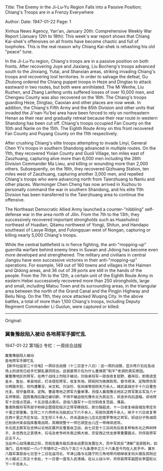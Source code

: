 Title: The Enemy in the Ji-Lu-Yu Region Falls into a Passive Position; Chiang's Troops are in a Frenzy Everywhere

Author: 
Date: 1947-01-22
Page: 1

Xinhua News Agency, Yan'an, January 20th: Comprehensive Weekly War Report (January 12th to 18th): This week's war report shows that Chiang Kai-shek's offensives on all fronts have become chaotic and full of loopholes. This is the real reason why Chiang Kai-shek is rehashing his old "peace" tune.

In the Ji-Lu-Yu region, Chiang's troops are in a passive position on both fronts. After recovering Juye and Jiaxiang, Liu Bocheng's troops advanced south to the Jinxiang, Yutai, and Shanxian areas, striking invading Chiang's troops and recovering lost territories. In order to salvage the defeat, Gu Zhutong ordered the Chiang puppet troops in Heze and Dingtao to attack eastward in two routes, but both were annihilated. The Mi Wenhe, Liu Ruzhen, and Zhang Lanfeng units suffered losses of over 10,000 men, and Chengwu County was also recovered on the 16th. The Chiang's troops guarding Heze, Dingtao, Caoxian and other places are now weak. In addition, the Chiang's Fifth Army and the 85th Division and other units that invaded the Ji'nan-Yu'bei area have been forced to rely on northeastern Henan as their rear and gradually retreat because their rear route in western Shandong has been cut off. Chiang's troops occupied Fan County on the 10th and Nanle on the 15th. The Eighth Route Army on this front recovered Fan County and Puyang County on the 11th respectively.

After crushing Chiang's elite troops attempting to invade Linyi, General Chen Yi's troops in southern Shandong advanced in multiple routes. On the 11th, they recovered Yixian County and Guoli Village, ten miles east of Zaozhuang, capturing alive more than 6,000 men including the 26th Division Commander Ma Liwu, and killing or wounding more than 2,000 others. Subsequently, on the 16th, they recovered Qizhuang Station, ten miles west of Zaozhuang, capturing another 3,000 men, and repelled Chiang's troops who were advancing north from Taierzhuang to Nanlu and other places. Warmonger Chen Cheng has now arrived in Xuzhou to personally command the war in southern Shandong, and his elite 11th Division has been transferred to the Taierzhuang area to continue the offensive.

The Northeast Democratic Allied Army launched a counter-"nibbling" self-defense war in the area north of Jilin. From the 7th to the 13th, they successively recovered important strongholds such as Huashulinzi northeast of Huadian, Qitamu northwest of Yongji, Shitun, and Handapo southeast of Laoye Ridge, and Fulongquan west of Nongan, capturing or killing nearly 5,000 Chiang's troops.

While the central battlefield is in fierce fighting, the anti-"mopping-up" guerrilla warfare behind enemy lines in Suwan and Jidong has become even more developed and strengthened. The military and civilians in central Jiangsu have won successive victories in their anti-"mopping-up" operations. For example, 149 out of 160 towns and villages in the Haimen and Qidong areas, and 36 out of 39 ports are still in the hands of the people. From the 7th to the 12th, a certain unit of the Eighth Route Army in eastern Hebei successively recovered more than 250 strongholds, large and small, including Matou Town and its surrounding areas, in the triangular area between the north of the Grand Canal and the Pingjin Highway and Beilu Ning. On the 11th, they once attacked Wuqing City. In the above battles, a total of more than 1,100 Chiang's troops, including Deputy Regiment Commander Li Guolun, were captured or killed.



<hr /> 

Original: 


### 冀鲁豫敌陷入被动  各地蒋军手脚忙乱

1947-01-22
第1版()
专栏：一周综合战报

    冀鲁豫敌陷入被动
    各地蒋军手脚忙乱
    【新华社延安二十日电】一周综合战报（十二日至十八日）：这一周的战报，显示蒋介石在各战场上的进攻已经手忙脚乱漏洞百出。这就是蒋介石为什么重弹其“和平”老调的真实原因。
    冀鲁豫地区的蒋军，在两个战线上均陷于被动，刘伯承将军一部自收复钜野、嘉祥后，即南进至金乡、鱼台、单县地区，打击侵犯蒋军，收复失地。顾祝同为挽救败局，督令荷泽、定陶蒋伪军分两路东犯，但均遭覆没，米文和、刘汝珍、张岚峰等部损失万余人，城武县城亦于十六日重告光复。现守备荷泽、定陶、曹县等地之蒋军力量单薄。另侵入冀南豫北地区之蒋军第五军及八十五师等部，因其鲁西后路已被切断，不得不被迫依托豫东北为其后方，并逐步向后退缩。该地蒋军十日侵占范县，十五日侵占南乐。该线八路军十一日分别收复范县、濮县。
    鲁南陈毅将军所部于粉碎企图侵犯临沂之蒋军精锐后，即分路挺进，十一日收复峄县城及枣庄东十里之郭里集，生俘二十六师师长马励武以下六千余人，另毙伤其两千余人。继于十六日收复枣庄西十里之齐庄车站，又生俘三千余人，并击退由台儿庄北犯南罗等地之蒋军。好战分子陈诚现已到徐州亲自指挥鲁南战局，其精锐整十一师已调至台儿庄一带继续进攻。
    东北民主联军在吉林以北地区展开反蚕食自卫战，自七日至十三日间先后收复桦甸东北之桦树林子、永吉西北之其塔木、石屯及老爷岭东南之韩大坡、农安西之伏龙泉等重要据点，共俘毙蒋军近五千人。
    当此中心战场激战之际，苏皖及冀东敌后游击战更加发展壮大，苏中军民反“清剿”连获胜利，如海门、启东地区一六○个市镇中之一四九个及三十九条港中之三十六条至今均在人民手中。冀东八路军某部自七日至十二日在运河北、平津公路与北路宁的三角地带内相继收复码头镇及其附近大小据点二百五十余处，十一日曾一度攻入武清城。在以上战斗中，共俘毙蒋军副团长李国轮以下一千百余人。
